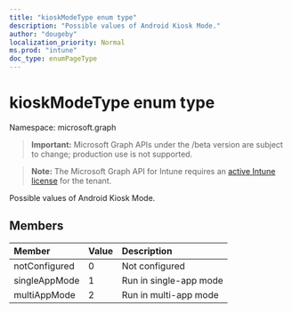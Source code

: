```yaml
---
title: "kioskModeType enum type"
description: "Possible values of Android Kiosk Mode."
author: "dougeby"
localization_priority: Normal
ms.prod: "intune"
doc_type: enumPageType
---
```


# kioskModeType enum type

Namespace: microsoft.graph

> **Important:** Microsoft Graph APIs under the /beta version are subject to change; production use is not supported.

> **Note:** The Microsoft Graph API for Intune requires an [active Intune license](https://go.microsoft.com/fwlink/?linkid=839381) for the tenant.

Possible values of Android Kiosk Mode.

## Members
|Member|Value|Description|
|:---|:---|:---|
|notConfigured|0|Not configured|
|singleAppMode|1|Run in single-app mode|
|multiAppMode|2|Run in multi-app mode|




